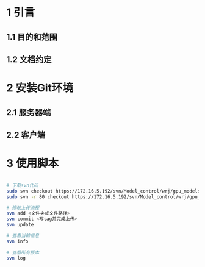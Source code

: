 # 1 引言
## 1.1 目的和范围

## 1.2 文档约定


# 2 安装Git环境
## 2.1 服务器端

## 2.2 客户端

# 3 使用脚本

```bash

# 下载svn代码
sudo svn checkout https://172.16.5.192/svn/Model_control/wrj/gpu_models
sudo svn -r 80 checkout https://172.16.5.192/svn/Model_control/wrj/gpu_models

# 修改上传流程
svn add <文件夹或文件路径>
svn commit <写tag并完成上传>
svn update

# 查看当前信息
svn info

# 查看所有版本
svn log

```